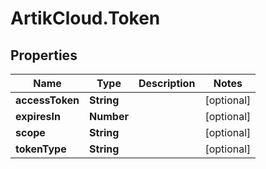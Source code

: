 # ArtikCloud.Token

## Properties
Name | Type | Description | Notes
------------ | ------------- | ------------- | -------------
**accessToken** | **String** |  | [optional] 
**expiresIn** | **Number** |  | [optional] 
**scope** | **String** |  | [optional] 
**tokenType** | **String** |  | [optional] 


